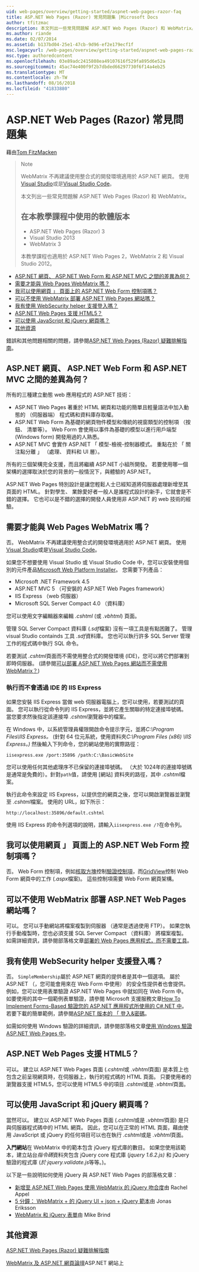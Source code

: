 ```yaml
---
uid: web-pages/overview/getting-started/aspnet-web-pages-razor-faq
title: ASP.NET Web Pages (Razor) 常見問題集 |Microsoft Docs
author: tfitzmac
description: 本文列出一些常見問題解 ASP.NET Web Pages (Razor) 和 WebMatrix。 使用教學課程 ASP.NET Web Pages 中 (R...的軟體版本
ms.author: riande
ms.date: 02/07/2014
ms.assetid: b137bd04-25e1-47cb-9d96-ef2e179ecf1f
msc.legacyurl: /web-pages/overview/getting-started/aspnet-web-pages-razor-faq
msc.type: authoredcontent
ms.openlocfilehash: 03e89adc2415808ea49107616f529fa895d6e52a
ms.sourcegitcommit: 45ac74e400f9f2b7dbded66297730f6f14a4eb25
ms.translationtype: MT
ms.contentlocale: zh-TW
ms.lasthandoff: 08/16/2018
ms.locfileid: "41833880"
---
```

<a name="aspnet-web-pages-razor-faq"></a>ASP.NET Web Pages (Razor) 常見問題集
====================
藉由[Tom FitzMacken](https://github.com/tfitzmac)

> > [!NOTE] 
> > WebMatrix 不再建議使用整合式的開發環境適用於 ASP.NET 網頁。 使用[Visual Studio](xref:aspnet/web-pages/overview/getting-started/program-asp-net-web-pages-in-visual-studio)或是[Visual Studio Code](https://code.visualstudio.com/)。
>
> 本文列出一些常見問題解 ASP.NET Web Pages (Razor) 和 WebMatrix。
> 
> ## <a name="software-versions-used-in-the-tutorial"></a>在本教學課程中使用的軟體版本
> 
> 
> - ASP.NET Web Pages (Razor) 3
> - Visual Studio 2013
> - WebMatrix 3
>   
> 
> 本教學課程也適用於 ASP.NET Web Pages 2，WebMatrix 2 和 Visual Studio 2012。


- [ASP.NET 網頁、 ASP.NET Web Form 和 ASP.NET MVC 之間的差異為何？](#Whats_the_difference_between_ASP.NET_Web_Pages,_ASP.NET_Web_Forms,_and_ASP.NET_MVC)
- [需要才能與 Web Pages WebMatrix 嗎？](#Do_I_need_WebMatrix_in_order_to_work_with_Web_Pages)
- [我可以使用網頁 」 頁面上的 ASP.NET Web Form 控制項嗎？](#Can_I_use_ASP.NET_Web_Forms_controls_on_a_Web_Pages_page)
- [可以不使用 WebMatrix 部署 ASP.NET Web Pages 網站嗎？](#Can_I_deploy_an_ASP.NET_Web_Pages_site_without_using_WebMatrix)
- [我有使用 WebSecurity helper 支援登入嗎？](#Do_I_have_to_use_the_WebSecurity_helper_to_support_logins)
- [ASP.NET Web Pages 支援 HTML5？](#Does_ASP.NET_Web_Pages_support_HTML5)
- [可以使用 JavaScript 和 jQuery 網頁嗎？](#Can_I_use_JavaScript_and_jQuery_with_Web_Pages)
- [其他資源](#AdditionalResources)

錯誤和其他問題相關的問題，請參閱[ASP.NET Web Pages (Razor) 疑難排解指南](https://go.microsoft.com/fwlink/?LinkId=253001)。

<a id="Whats_the_difference_between_ASP.NET_Web_Pages,_ASP.NET_Web_Forms,_and_ASP.NET_MVC"></a>
## <a name="whats-the-difference-between-aspnet-web-pages-aspnet-web-forms-and-aspnet-mvc"></a>ASP.NET 網頁、 ASP.NET Web Form 和 ASP.NET MVC 之間的差異為何？

所有的三種建立動態 web 應用程式的 ASP.NET 技術：

- ASP.NET Web Pages 著重於 HTML 網頁和功能的簡單且輕量語法中加入動態的 （伺服器端） 程式碼和資料庫存取權。
- ASP.NET Web Form 為基礎的網頁物件模型和傳統的視窗類型的控制項 （按鈕、 清單等）。 Web Form 會使用以事件為基礎的模型以進行用戶端型 (Windows form) 開發用過的人熟悉。
- ASP.NET MVC 會實作 ASP.NET 「 模型-檢視-控制器模式。 重點在於 「 關注點分離 」 （處理、 資料和 UI 層）。

所有的三個架構完全支援，而且將繼續 ASP.NET 小組所開發。 若要使用哪一個架構的選擇取決於您的背景的一般情況下，與體驗的 ASP.NET。

ASP.NET Web Pages 特別設計是讓您輕鬆人士已經知道將伺服器處理新增至其頁面的 HTML。 針對學生、 業餘愛好者一般人是誰程式設計的新手，它就會是不錯的選擇。 它也可以是不錯的選擇的開發人員使用非 ASP.NET 的 web 技術的經驗。

<a id="Do_I_need_WebMatrix_in_order_to_work_with_Web_Pages"></a>
## <a name="do-i-need-webmatrix-in-order-to-work-with-web-pages"></a>需要才能與 Web Pages WebMatrix 嗎？

否。 WebMatrix 不再建議使用整合式的開發環境適用於 ASP.NET 網頁。 使用[Visual Studio](program-asp-net-web-pages-in-visual-studio.md)或是[Visual Studio Code](https://code.visualstudio.com/)。

如果您不想要使用 Visual Studio 或 Visual Studio Code 中，您可以安裝使用個別的元件產品[Microsoft Web Platform Installer](https://www.microsoft.com/web/downloads/platform.aspx)。 您需要下列產品：

- Microsoft .NET Framework 4.5
- ASP.NET MVC 5 （可安裝的 ASP.NET Web Pages framework）
- IIS Express （web 伺服器）
- Microsoft SQL Server Compact 4.0 （資料庫）

您可以使用文字編輯器來編輯 *.cshtml* (或 *.vbhtml*) 頁面。

管理 SQL Server Compact 資料庫 (*.sdf*檔案) 沒有一項工具是有點困難了。 管理 visual Studio containds 工具 *.sdf*資料庫。 您也可以執行許多 SQL Server 管理工作的程式碼中執行 SQL 命令。

若要測試 *.cshtml*頁面而不需使用整合式的開發環境 (IDE)，您可以將它們部署到即時伺服器。 (請參閱[可以部署 ASP.NET Web Pages 網站而不需使用 WebMatrix？](#Can_I_deploy_an_ASP.NET_Web_Pages_site_without_using_WebMatrix))

### <a name="running-iis-express-without-using-an-ide"></a>執行而不會透過 IDE 的 IIS Express

如果您安裝 IIS Express 當做 web 伺服器電腦上，您可以使用，若要測試的頁面。 您可以執行從命令列的 IIS Express，並將它產生關聯的特定連接埠號碼。 當您要求然後指定該連接埠 *.cshtml*瀏覽器中的檔案。

在 Windows 中，以系統管理員權限開啟命令提示字元，並將*C:\Program Files\IIS Express。* (針對 64 位元系統，使用資料夾*C:\Program Files (x86) \IIS Express。)* 然後輸入下列命令，您的網站使用的實際路徑：

`iisexpress.exe /port:35896 /path:C:\BasicWebSite`

您可以使用任何其他處理序不已保留的連接埠號碼。 （大於 1024年的連接埠號碼是通常是免費的）。針對`path`值，請使用 [網站] 資料夾的路徑，其中 *.cshtml*檔案。

執行此命令來設定 IIS Express，以提供您的網頁之後，您可以開啟瀏覽器並瀏覽至 *.cshtml*檔案。 使用的 URL，如下所示：

`http://localhost:35896/default.cshtml`

使用 IIS Express 的命令列選項的說明，請輸入`iisexpress.exe /?`在命令列。

<a id="Can_I_use_ASP.NET_Web_Forms_controls_on_a_Web_Pages_page"></a>
## <a name="can-i-use-aspnet-web-forms-controls-on-a-web-pages-page"></a>我可以使用網頁 」 頁面上的 ASP.NET Web Form 控制項嗎？

否。 Web Form 控制項，例如[核取方塊](https://msdn.microsoft.com/library/system.web.ui.webcontrols.checkbox)控制[驗證控制項](https://msdn.microsoft.com/library/bwd43d0x)，而[GridView](https://msdn.microsoft.com/library/system.web.ui.webcontrols.gridview)控制 Web Form 網頁中的工作 (*.aspx*檔案)。 這些控制項需要 Web Form 網頁架構。

<a id="Can_I_deploy_an_ASP.NET_Web_Pages_site_without_using_WebMatrix"></a>
## <a name="can-i-deploy-an-aspnet-web-pages-site-without-using-webmatrix"></a>可以不使用 WebMatrix 部署 ASP.NET Web Pages 網站嗎？

可以。 您可以手動網站將檔案複製到伺服器 （通常是透過使用 FTP）。 如果您執行手動複製時，您也必須支援 SQL Server Compact （資料庫） 將檔案複製。 如需詳細資訊，請參閱部落格文章[部署的 Web Pages 應用程式，而不需要工具](http://mikepope.com/blog/DisplayBlog.aspx?permalink=2317)。

<a id="Do_I_have_to_use_the_WebSecurity_helper_to_support_logins"></a>
## <a name="do-i-have-to-use-the-websecurity-helper-to-support-logins"></a>我有使用 WebSecurity helper 支援登入嗎？

否。 `SimpleMembership`屬於 ASP.NET 網頁的提供者是其中一個選項。 屬於 ASP.NET （，您可能會用來在 Web Form 中使用） 的安全性提供者也會提供。 例如，您可以使用表單驗證 ASP.NET Web Pages 中就如同在 Web Form 中。 如要使用的其中一個範例表單驗證，請參閱 Microsoft 支援服務文章[How To Implement Forms-Based 驗證您的 ASP.NET 應用程式所使用的 C#.NET 中](https://support.microsoft.com/kb/301240)。 若要下載的簡單範例，請參閱[ASP.NET 版本的 「 登入&amp;密碼](http://www.codeguru.com/csharp/.net/net_asp/scripting/article.php/c19295/ASPNET-version-of-Login--Password.htm)。

如需如何使用 Windows 驗證的詳細資訊，請參閱部落格文章[使用 Windows 驗證 ASP.NET Web Pages 中](http://mikepope.com/blog/DisplayBlog.aspx?permalink=2298)。

<a id="Does_ASP.NET_Web_Pages_support_HTML5"></a>
## <a name="does-aspnet-web-pages-support-html5"></a>ASP.NET Web Pages 支援 HTML5？

可以。 建立以 ASP.NET Web Pages 頁面 (*.cshtml*或 *.vbhtml*頁面) 是本質上也包含之前呈現網頁時，在伺服器上，執行的程式碼的 HTML 頁面。 只要使用者的瀏覽器支援 HTML5，您可以使用 HTML5 中的項目 *.cshtml*或是 *.vbhtml*頁面。

<a id="Can_I_use_JavaScript_and_jQuery_with_Web_Pages"></a>
## <a name="can-i-use-javascript-and-jquery-with-web-pages"></a>可以使用 JavaScript 和 jQuery 網頁嗎？

當然可以。 建立以 ASP.NET Web Pages 頁面 (*.cshtml*或是 *.vbhtml*頁面) 是只與伺服器程式碼中的 HTML 網頁。 因此，您可以在正常的 HTML 頁面，藉由使用 JavaScript 或 jQuery 的任何項目可以也在執行 *.cshtml*或是 *.vbhtml*頁面。

**入門網站**在 WebMatrix 中的範本包含 jQuery 程式庫的數目。 如果您使用該範本，建立站台*指令碼*資料夾包含 jQuery core 程式庫 (*jquery 1.6.2.js)* 和 jQuery 驗證的程式庫 (*於 jquery.validate.js*等等。)。

以下是一些說明如何使用 jQuery 與 ASP.NET Web Pages 的部落格文章：

- [新增至 ASP.NET Web Pages 使用 WebMatrix 的 jQuery 吻合度](http://rachelappel.com/jquery/adding-jquery-goodness-to-asp-net-web-pages-using-webmatrix/)由 Rachel Appel
- [5 分鐘： WebMatrix + 的 jQuery UI + json + jQuery 範本](http://joeriks.com/2011/01/30/5-min-webmatrix-jquery-ui-json-jquery-templates/)由 Jonas Eriksson
- [WebMatrix 和 jQuery 表單](http://mikesdotnetting.com/Article/155/WebMatrix-And-jQuery-Forms)由 Mike Brind

<a id="AdditionalResources"></a>
## <a name="additional-resources"></a>其他資源


[ASP.NET Web Pages (Razor) 疑難排解指南](https://go.microsoft.com/fwlink/?LinkId=253001)

[WebMatrix 及 ASP.NET 網頁論壇](https://forums.asp.net/1224.aspx/1?WebMatrix)ASP.NET 網站上
